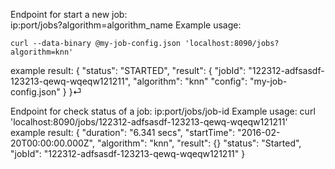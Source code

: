 
Endpoint for start a new job:<br/>
  ip:port/jobs?algorithm=algorithm_name
  Example usage: 
  
    curl --data-binary @my-job-config.json 'localhost:8090/jobs?algorithm=knn'
    
  example result:
  {
   "status": "STARTED",
   "result": {
    "jobId": "122312-adfsasdf-123213-qewq-wqeqw121211",
    "algorithm": "knn"
    "config": "my-job-config.json"
    }
  }⏎
  
    
    
Endpoint for check status of a job:
    ip:port/jobs/job-id
    Example usage: 
      curl 'localhost:8090/jobs/122312-adfsasdf-123213-qewq-wqeqw121211'  
    example result:
    {
     "duration": "6.341 secs",
     "startTime": "2016-02-20T00:00:00.000Z",
     "algorithm": "knn",
     "result": {}
  "status": "Started",
  "jobId": "122312-adfsasdf-123213-qewq-wqeqw121211"
}
    
    
    
